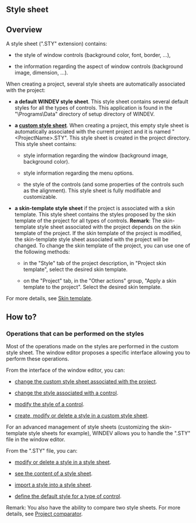 


## Style sheet 
			



<a name="NOTE1"></a>
<a name="NOTE1_1"></a>


## Overview
<a name="overview_ELTTEXTE000151"></a>
A style sheet (".STY" extension) contains:

- the style of window controls (background color, font, border, ...), 

- the information regarding the aspect of window controls (background image, dimension, ...).




When creating a project, several style sheets are automatically associated with the project:

- **a default WINDEV style sheet**. 
	This style sheet contains several default styles for all the types of controls. This application is found in the "\\Programs\\Data" directory of setup directory of WINDEV.

- **a [custom style sheet](../Editeurs/2016015.md)**.
	When creating a project, this empty style sheet is automatically associated with the current project and it is named "&lt;ProjectName&gt;.STY". This style sheet is created in the project directory. 
	This style sheet contains: 

	- style information regarding the window (background image, background color). 

	- style information regarding the menu options. 

	- the style of the controls (and some properties of the controls such as the alignment). 
			This style sheet is fully modifiable and customizable.




- **a skin-template style sheet** if the project is associated with a skin template.
	This style sheet contains the styles proposed by the skin template of the project for all types of controls. 
	**Remark**: The skin-template style sheet associated with the project depends on the skin template of the project. If the skin template of the project is modified, the skin-template style sheet associated with the project will be changed. To change the skin template of the project, you can use one of the following methods: 

	- in the "Style" tab of the project description, in "Project skin template", select the desired skin template. 

	- on the "Project" tab, in the "Other actions" group, "Apply a skin template to the project". Select the desired skin template. 


 For more details, see [Skin template](../Editeurs/2016011.md).




<a name="NOTE2"></a>
<a name="NOTE2_1"></a>


## How to?
<a name="how_ELTTEXTE000175"></a>


### Operations that can be performed on the styles
<a name="operations_that_can_performed_the_styles_ELTPARAGRAPHE000065"></a>

Most of the operations made on the styles are performed in the custom style sheet. The window editor proposes a specific interface allowing you to perform these operations.

From the interface of the window editor, you can:

- [change the custom style sheet associated with the project](../Editeurs/2016015.md).

- [change the style associated with a control](../Editeurs/2016006.md).

- [modify the style of a control](../Editeurs/2016006.md).

- [create, modify or delete a style in a custom style sheet](../Editeurs/2016015.md).




For an advanced management of style sheets (customizing the skin-template style sheets for example), WINDEV allows you to handle the ".STY" file in the window editor.

From the ".STY" file, you can:

- [modify or delete a style in a style sheet](../Editeurs/2016010.md).

- [see the content of a style sheet](../Editeurs/2016010.md).

- [import a style into a style sheet](../Editeurs/2016010.md).

- [define the default style for a type of control](../Editeurs/2016010.md).




Remark: You also have the ability to compare two style sheets. For more details, see [Project comparator](../Editeurs/2030024.md).


